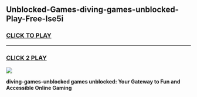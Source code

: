 
## Unblocked-Games-diving-games-unblocked-Play-Free-lse5i
<h3>
<a href="https://premium76.site?title=diving-games-unblocked&ref=17A">CLICK TO PLAY</a></h3>
<hr>

<h3>
<a href="https://premium76.site?title=diving-games-unblocked&ref=17A">CLICK 2 PLAY</a>
  
</h3>

<a href="https://premium76.site?title=diving-games-unblocked&ref=17A"><img src="https://clearcache.store/games.png"></a>


**diving-games-unblocked games unblocked: Your Gateway to Fun and Accessible Online Gaming**
